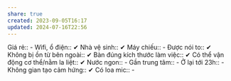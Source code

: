 ```yaml
---
share: true
created: 2023-09-05T16:17
updated: 2024-07-16T22:56
---
```

Giá rẻ:: -
Wifi, ổ điện:: ✔
Nhà vệ sinh:: ✔
Máy chiếu:: -
Được nói to:: ✔
Không bị ồn từ bên ngoài:: ✔
Bàn đúng kích thước làm việc:: ✔
Có thể vận động cơ thể/nằm la liệt:: ✔
Nước ngon:: -
Gần trung tâm:: -
Ở lại tới 23h:: -
Không gian tạo cảm hứng:: ✔
Có loa mic:: -